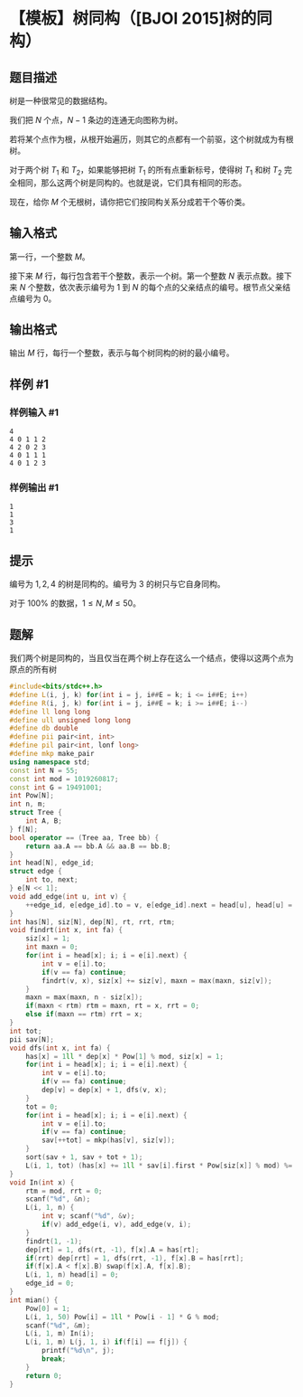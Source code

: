# 【模板】树同构（[BJOI 2015]树的同构）

## 题目描述

树是一种很常见的数据结构。

我们把 $N$ 个点，$N-1$ 条边的连通无向图称为树。

若将某个点作为根，从根开始遍历，则其它的点都有一个前驱，这个树就成为有根树。

对于两个树 $T_1$ 和 $T_2$，如果能够把树 $T_1$ 的所有点重新标号，使得树 $T_1$ 和树 $T_2$ 完全相同，那么这两个树是同构的。也就是说，它们具有相同的形态。

现在，给你 $M$ 个无根树，请你把它们按同构关系分成若干个等价类。

## 输入格式

第一行，一个整数 $M$。

接下来 $M$ 行，每行包含若干个整数，表示一个树。第一个整数 $N$ 表示点数。接下来 $N$ 个整数，依次表示编号为 $1$ 到 $N$ 的每个点的父亲结点的编号。根节点父亲结点编号为 $0$。

## 输出格式

输出 $M$ 行，每行一个整数，表示与每个树同构的树的最小编号。

## 样例 #1

### 样例输入 #1

```
4 
4 0 1 1 2 
4 2 0 2 3 
4 0 1 1 1 
4 0 1 2 3
```

### 样例输出 #1

```
1 
1 
3 
1
```

## 提示

编号为 $1, 2, 4$ 的树是同构的。编号为 $3$ 的树只与它自身同构。

对于 $100\%$ 的数据，$1\leq N,M\leq 50$。

## 题解
我们两个树是同构的，当且仅当在两个树上存在这么一个结点，使得以这两个点为原点的所有树
```cpp
#include<bits/stdc++.h>
#define L(i, j, k) for(int i = j, i##E = k; i <= i##E; i++) 
#define R(i, j, k) for(int i = j, i##E = k; i >= i##E; i--)
#define ll long long
#define ull unsigned long long 
#define db double
#define pii pair<int, int>
#define pil pair<int, lonf long>
#define mkp make_pair
using namespace std;
const int N = 55;
const int mod = 1019260817;
const int G = 19491001;
int Pow[N];
int n, m;
struct Tree {
	int A, B;
} f[N];
bool operator == (Tree aa, Tree bb) {
	return aa.A == bb.A && aa.B == bb.B;
}
int head[N], edge_id;
struct edge {
	int to, next;
} e[N << 1];
void add_edge(int u, int v) {
	++edge_id, e[edge_id].to = v, e[edge_id].next = head[u], head[u] = edge_id;
}
int has[N], siz[N], dep[N], rt, rrt, rtm;
void findrt(int x, int fa) {
	siz[x] = 1;
	int maxn = 0;
	for(int i = head[x]; i; i = e[i].next) {
		int v = e[i].to;
		if(v == fa) continue;
		findrt(v, x), siz[x] += siz[v], maxn = max(maxn, siz[v]);
	}
	maxn = max(maxn, n - siz[x]);
	if(maxn < rtm) rtm = maxn, rt = x, rrt = 0;
	else if(maxn == rtm) rrt = x;
}
int tot;
pii sav[N];
void dfs(int x, int fa) {
	has[x] = 1ll * dep[x] * Pow[1] % mod, siz[x] = 1;
	for(int i = head[x]; i; i = e[i].next) {
		int v = e[i].to;
		if(v == fa) continue;
		dep[v] = dep[x] + 1, dfs(v, x);
	}
	tot = 0;
	for(int i = head[x]; i; i = e[i].next) {
		int v = e[i].to;
		if(v == fa) continue;
		sav[++tot] = mkp(has[v], siz[v]);
	}
	sort(sav + 1, sav + tot + 1);
	L(i, 1, tot) (has[x] += 1ll * sav[i].first * Pow[siz[x]] % mod) %= mod, siz[x] += sav[i].second;
}
void In(int x) {
	rtm = mod, rrt = 0;
	scanf("%d", &n);
	L(i, 1, n) {
		int v; scanf("%d", &v);
		if(v) add_edge(i, v), add_edge(v, i);
	}
	findrt(1, -1);
	dep[rt] = 1, dfs(rt, -1), f[x].A = has[rt];
	if(rrt) dep[rrt] = 1, dfs(rrt, -1), f[x].B = has[rrt];
	if(f[x].A < f[x].B) swap(f[x].A, f[x].B);
	L(i, 1, n) head[i] = 0;
	edge_id = 0;
}
int mian() {
	Pow[0] = 1;
	L(i, 1, 50) Pow[i] = 1ll * Pow[i - 1] * G % mod;
	scanf("%d", &m);
	L(i, 1, m) In(i);
	L(i, 1, m) L(j, 1, i) if(f[i] == f[j]) {
		printf("%d\n", j);
		break;
	}
	return 0;
}
```